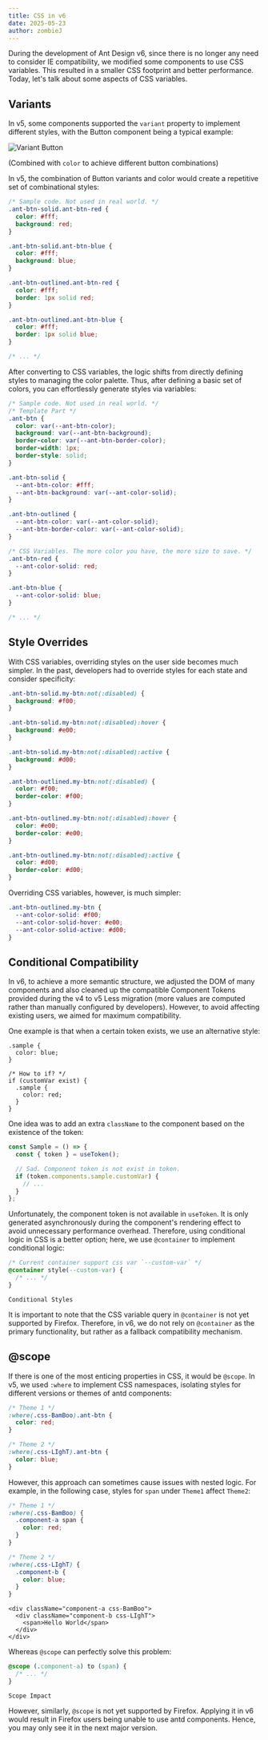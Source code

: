 ```yaml
---
title: CSS in v6
date: 2025-05-23
author: zombieJ
---
```


During the development of Ant Design v6, since there is no longer any need to consider IE compatibility, we modified some components to use CSS variables. This resulted in a smaller CSS footprint and better performance. Today, let's talk about some aspects of CSS variables.

## Variants

In v5, some components supported the `variant` property to implement different styles, with the Button component being a typical example:

![Variant Button](https://mdn.alipayobjects.com/huamei_iwk9zp/afts/img/A*ApyYQpXQQfgAAAAAAAAAAAAADgCCAQ/original)

(Combined with `color` to achieve different button combinations)

In v5, the combination of Button variants and color would create a repetitive set of combinational styles:

```css
/* Sample code. Not used in real world. */
.ant-btn-solid.ant-btn-red {
  color: #fff;
  background: red;
}

.ant-btn-solid.ant-btn-blue {
  color: #fff;
  background: blue;
}

.ant-btn-outlined.ant-btn-red {
  color: #fff;
  border: 1px solid red;
}

.ant-btn-outlined.ant-btn-blue {
  color: #fff;
  border: 1px solid blue;
}

/* ... */
```

After converting to CSS variables, the logic shifts from directly defining styles to managing the color palette. Thus, after defining a basic set of colors, you can effortlessly generate styles via variables:

```css
/* Sample code. Not used in real world. */
/* Template Part */
.ant-btn {
  color: var(--ant-btn-color);
  background: var(--ant-btn-background);
  border-color: var(--ant-btn-border-color);
  border-width: 1px;
  border-style: solid;
}

.ant-btn-solid {
  --ant-btn-color: #fff;
  --ant-btn-background: var(--ant-color-solid);
}

.ant-btn-outlined {
  --ant-btn-color: var(--ant-color-solid);
  --ant-btn-border-color: var(--ant-color-solid);
}

/* CSS Variables. The more color you have, the more size to save. */
.ant-btn-red {
  --ant-color-solid: red;
}

.ant-btn-blue {
  --ant-color-solid: blue;
}

/* ... */
```

## Style Overrides

With CSS variables, overriding styles on the user side becomes much simpler. In the past, developers had to override styles for each state and consider specificity:

```css
.ant-btn-solid.my-btn:not(:disabled) {
  background: #f00;
}

.ant-btn-solid.my-btn:not(:disabled):hover {
  background: #e00;
}

.ant-btn-solid.my-btn:not(:disabled):active {
  background: #d00;
}

.ant-btn-outlined.my-btn:not(:disabled) {
  color: #f00;
  border-color: #f00;
}

.ant-btn-outlined.my-btn:not(:disabled):hover {
  color: #e00;
  border-color: #e00;
}

.ant-btn-outlined.my-btn:not(:disabled):active {
  color: #d00;
  border-color: #d00;
}
```

Overriding CSS variables, however, is much simpler:

```css
.ant-btn-outlined.my-btn {
  --ant-color-solid: #f00;
  --ant-color-solid-hover: #e00;
  --ant-color-solid-active: #d00;
}
```

## Conditional Compatibility

In v6, to achieve a more semantic structure, we adjusted the DOM of many components and also cleaned up the compatible Component Tokens provided during the v4 to v5 Less migration (more values are computed rather than manually configured by developers). However, to avoid affecting existing users, we aimed for maximum compatibility.

One example is that when a certain token exists, we use an alternative style:

```less
.sample {
  color: blue;
}

/* How to if? */
if (customVar exist) {
  .sample {
    color: red;
  }
}
```

One idea was to add an extra `className` to the component based on the existence of the token:

```jsx
const Sample = () => {
  const { token } = useToken();

  // Sad. Component token is not exist in token.
  if (token.components.sample.customVar) {
    // ...
  }
};
```

Unfortunately, the component token is not available in `useToken`. It is only generated asynchronously during the component's rendering effect to avoid unnecessary performance overhead. Therefore, using conditional logic in CSS is a better option; here, we use `@container` to implement conditional logic:

```css
/* Current container support css var `--custom-var` */
@container style(--custom-var) {
  /* ... */
}
```

<code src="./css-tricks/condition.tsx">Conditional Styles</code>

It is important to note that the CSS variable query in `@container` is not yet supported by Firefox. Therefore, in v6, we do not rely on `@container` as the primary functionality, but rather as a fallback compatibility mechanism.

## @scope

If there is one of the most enticing properties in CSS, it would be `@scope`. In v5, we used `:where` to implement CSS namespaces, isolating styles for different versions or themes of antd components:

```css
/* Theme 1 */
:where(.css-BamBoo).ant-btn {
  color: red;
}

/* Theme 2 */
:where(.css-LIghT).ant-btn {
  color: blue;
}
```

However, this approach can sometimes cause issues with nested logic. For example, in the following case, styles for `span` under `Theme1` affect `Theme2`:

```css
/* Theme 1 */
:where(.css-BamBoo) {
  .component-a span {
    color: red;
  }
}

/* Theme 2 */
:where(.css-LIghT) {
  .component-b {
    color: blue;
  }
}
```

```tsx
<div className="component-a css-BamBoo">
  <div className="component-b css-LIghT">
    <span>Hello World</span>
  </div>
</div>
```

Whereas `@scope` can perfectly solve this problem:

```css
@scope (.component-a) to (span) {
  /* ... */
}
```

<code src="./css-tricks/scope.tsx">Scope Impact</code>

However, similarly, `@scope` is not yet supported by Firefox. Applying it in v6 would result in Firefox users being unable to use antd components. Hence, you may only see it in the next major version.
